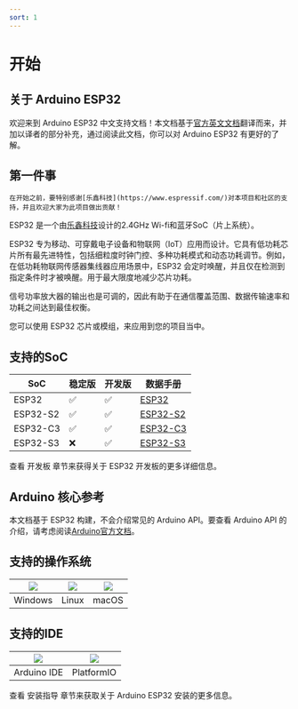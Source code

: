 ```yaml
---
sort: 1
---
```


# 开始

## 关于 Arduino ESP32

欢迎来到 Arduino ESP32 中文支持文档！本文档基于[官方英文文档](https://docs.espressif.com/projects/arduino-esp32/en/latest/index.html)翻译而来，并加以译者的部分补充，通过阅读此文档，你可以对 Arduino ESP32 有更好的了解。

## 第一件事

```note
在开始之前，要特别感谢[乐鑫科技](https://www.espressif.com/)对本项目和社区的支持，并且欢迎大家为此项目做出贡献！
```

ESP32 是一个由[乐鑫科技](https://www.espressif.com/)设计的2.4GHz Wi-fi和蓝牙SoC（片上系统）。

ESP32 专为移动、可穿戴电子设备和物联网（IoT）应用而设计。它具有低功耗芯片所有最先进特性，包括细粒度时钟门控、多种功耗模式和动态功耗调节。例如，在低功耗物联网传感器集线器应用场景中，ESP32 会定时唤醒，并且仅在检测到指定条件时才被唤醒。用于最大限度地减少芯片功耗。

信号功率放大器的输出也是可调的，因此有助于在通信覆盖范围、数据传输速率和功耗之间达到最佳权衡。

您可以使用 ESP32 芯片或模组，来应用到您的项目当中。

## 支持的SoC

| SoC      | 稳定版    | 开发版 | 数据手册 |
| -------  | --------  | --------  | --------  |
| ESP32    | ✅     | ✅    | [ESP32](https://www.espressif.com.cn/sites/default/files/documentation/esp32_datasheet_cn.pdf) |
| ESP32-S2 | ✅ | ✅ | [ESP32-S2](https://www.espressif.com.cn/sites/default/files/documentation/esp32-s2_datasheet_cn.pdf) |
| ESP32-C3 | ✅ | ✅ | [ESP32-C3](https://www.espressif.com.cn/sites/default/files/documentation/esp32-c3_datasheet_cn.pdf) |
| ESP32-S3 | ❌ | ✅ | [ESP32-S3](https://www.espressif.com.cn/sites/default/files/documentation/esp32-s3_datasheet_cn.pdf) |

查看 开发板 章节来获得关于 ESP32 开发板的更多详细信息。

## Arduino 核心参考

本文档基于 ESP32 构建，不会介绍常见的 Arduino API。要查看 Arduino API 的介绍，请考虑阅读[Arduino官方文档](https://www.arduino.cc/reference/en/)。

## 支持的操作系统

| ![](https://docs.espressif.com/projects/arduino-esp32/en/latest/_images/logo_windows.png) | ![](https://docs.espressif.com/projects/arduino-esp32/en/latest/_images/logo_linux.png) | ![](https://docs.espressif.com/projects/arduino-esp32/en/latest/_images/logo_macos.png) |
| ------------------------------------------------------------ | ------------------------------------------------------------ | ------------------------------------------------------------ |
| Windows                                                      | Linux                                                        | macOS                                                        |

## 支持的IDE

| ![](https://docs.espressif.com/projects/arduino-esp32/en/latest/_images/logo_arduino.png) | ![](https://docs.espressif.com/projects/arduino-esp32/en/latest/_images/logo_pio.png) |
| ------------------------------------------------------------ | ------------------------------------------------------------ |
| Arduino IDE                                                  | PlatformIO                                                   |

查看 安装指导 章节来获取关于 Arduino ESP32 安装的更多信息。

